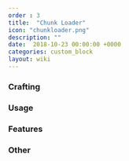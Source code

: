 ```yaml
---
order : 3
title:  "Chunk Loader"
icon: "chunkloader.png"
description: ""
date:  2018-10-23 00:00:00 +0000
categories: custom_block
layout: wiki
---
```



### Crafting


### Usage


### Features


### Other

